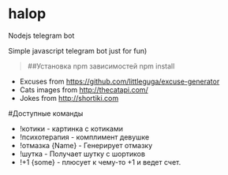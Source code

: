 # halop
Nodejs telegram bot

Simple javascript telegram bot just for fun)
> ##Установка npm зависимостей
> npm install

- Excuses from https://github.com/littleguga/excuse-generator
- Cats images from http://thecatapi.com/
- Jokes from http://shortiki.com

#Доступные команды
- !котики - картинка с котиками
- !психотерапия - комплимент девушке
- !отмазка {Name} - Генерирует отмазку
- !шутка - Получает шутку с шортиков
- !+1 {some} - плюсует к чему-то +1 и ведет счет.